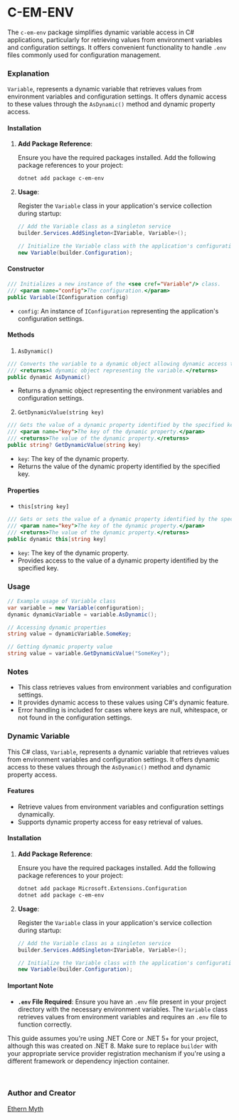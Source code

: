 # C-EM-ENV

The `c-em-env` package simplifies dynamic variable access in C# applications, particularly for retrieving values from environment variables and configuration settings. It offers convenient functionality to handle `.env` files commonly used for configuration management.

### Explanation

`Variable`, represents a dynamic variable that retrieves values from environment variables and configuration settings. It offers dynamic access to these values through the `AsDynamic()` method and dynamic property access.

#### Installation

1. **Add Package Reference**:

   Ensure you have the required packages installed. Add the following package references to your project:

   ```bash
   dotnet add package c-em-env
   ```

2. **Usage**:

   Register the `Variable` class in your application's service collection during startup:

   ```csharp
   // Add the Variable class as a singleton service
   builder.Services.AddSingleton<IVariable, Variable>();

   // Initialize the Variable class with the application's configuration
   new Variable(builder.Configuration);
   ```

#### Constructor

```csharp
/// Initializes a new instance of the <see cref="Variable"/> class.
/// <param name="config">The configuration.</param>
public Variable(IConfiguration config)
```

- `config`: An instance of `IConfiguration` representing the application's configuration settings.

#### Methods

1. `AsDynamic()`

```csharp
/// Converts the variable to a dynamic object allowing dynamic access to environment variables and configuration settings.
/// <returns>A dynamic object representing the variable.</returns>
public dynamic AsDynamic()
```

- Returns a dynamic object representing the environment variables and configuration settings.

2. `GetDynamicValue(string key)`

```csharp
/// Gets the value of a dynamic property identified by the specified key.
/// <param name="key">The key of the dynamic property.</param>
/// <returns>The value of the dynamic property.</returns>
public string? GetDynamicValue(string key)
```

- `key`: The key of the dynamic property.
- Returns the value of the dynamic property identified by the specified key.

#### Properties

- `this[string key]`

```csharp
/// Gets or sets the value of a dynamic property identified by the specified key.
/// <param name="key">The key of the dynamic property.</param>
/// <returns>The value of the dynamic property.</returns>
public dynamic this[string key]
```

- `key`: The key of the dynamic property.
- Provides access to the value of a dynamic property identified by the specified key.

### Usage

```csharp
// Example usage of Variable class
var variable = new Variable(configuration);
dynamic dynamicVariable = variable.AsDynamic();

// Accessing dynamic properties
string value = dynamicVariable.SomeKey;

// Getting dynamic property value
string value = variable.GetDynamicValue("SomeKey");
```

### Notes

- This class retrieves values from environment variables and configuration settings.
- It provides dynamic access to these values using C#'s dynamic feature.
- Error handling is included for cases where keys are null, whitespace, or not found in the configuration settings.

### Dynamic Variable

This C# class, `Variable`, represents a dynamic variable that retrieves values from environment variables and configuration settings. It offers dynamic access to these values through the `AsDynamic()` method and dynamic property access.

#### Features

- Retrieve values from environment variables and configuration settings dynamically.
- Supports dynamic property access for easy retrieval of values.

#### Installation

1. **Add Package Reference**:

   Ensure you have the required packages installed. Add the following package references to your project:

   ```bash
   dotnet add package Microsoft.Extensions.Configuration
   dotnet add package c-em-env
   ```

2. **Usage**:

   Register the `Variable` class in your application's service collection during startup:

   ```csharp
   // Add the Variable class as a singleton service
   builder.Services.AddSingleton<IVariable, Variable>();

   // Initialize the Variable class with the application's configuration
   new Variable(builder.Configuration);
   ```

#### Important Note

- **`.env` File Required**: Ensure you have an `.env` file present in your project directory with the necessary environment variables. The `Variable` class retrieves values from environment variables and requires an `.env` file to function correctly.

This guide assumes you're using .NET Core or .NET 5+ for your project, although this was created on .NET 8. Make sure to replace `builder` with your appropriate service provider registration mechanism if you're using a different framework or dependency injection container.

<br/>

### Author and Creator

[Ethern Myth](http://www.github.com/ethern-myth)

